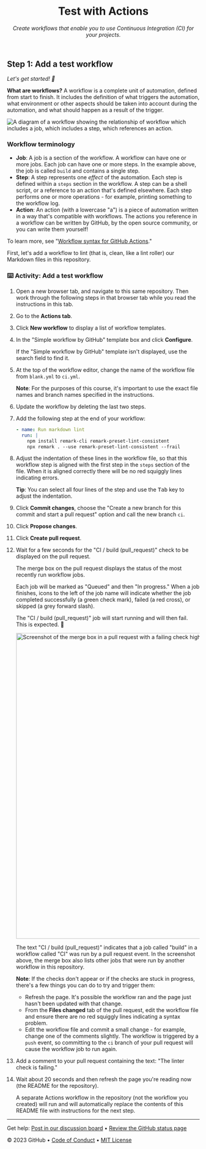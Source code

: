 <header>

<!--
  <<< Author notes: Course header >>>
  Include a 1280×640 image, course title in sentence case, and a concise description in emphasis.
  In your repository settings: enable template repository, add your 1280×640 social image, auto delete head branches.
  Add your open source license, GitHub uses MIT license.
-->

# Test with Actions

_Create workflows that enable you to use Continuous Integration (CI) for your projects._

</header>

<!--
  <<< Author notes: Step 2 >>>
  Start this step by acknowledging the previous step.
  Define terms and link to docs.github.com.
-->

## Step 1: Add a test workflow

_Let's get started! :rocket:_

**What are workflows?** A workflow is a complete unit of automation, defined from start to finish. It includes the definition of what triggers the automation, what environment or other aspects should be taken into account during the automation, and what should happen as a result of the trigger.

![A diagram of a workflow showing the relationship of workflow which includes a job, which includes a step, which references an action.](https://user-images.githubusercontent.com/6351798/88589835-f5ce0900-d016-11ea-8c8a-0e7d7907c713.png)

### Workflow terminology

- **Job**: A job is a section of the workflow. A workflow can have one or more jobs. Each job can have one or more steps. In the example above, the job is called `build` and contains a single step.
- **Step**: A step represents one _effect_ of the automation. Each step is defined within a `steps` section in the workflow. A step can be a shell script, or a reference to an action that's defined elsewhere. Each step performs one or more operations - for example, printing something to the workflow log.
- **Action**: An action (with a lowercase "a") is a piece of automation written in a way that's compatible with workflows. The actions you reference in a workflow can be written by GitHub, by the open source community, or you can write them yourself!

To learn more, see "[Workflow syntax for GitHub Actions](https://docs.github.com/actions/using-workflows/workflow-syntax-for-github-actions)."

First, let's add a workflow to lint (that is, clean, like a lint roller) our Markdown files in this repository.

### :keyboard: Activity: Add a test workflow

1. Open a new browser tab, and navigate to this same repository. Then work through the following steps in that browser tab while you read the instructions in this tab.
1. Go to the **Actions tab**.
1. Click **New workflow** to display a list of workflow templates.
1. In the "Simple workflow by GitHub" template box and click **Configure**.

   If the "Simple workflow by GitHub" template isn't displayed, use the search field to find it.

1. At the top of the workflow editor, change the name of the workflow file from `blank.yml` to `ci.yml`.

   **Note**: For the purposes of this course, it's important to use the exact file names and branch names specified in the instructions.

1. Update the workflow by deleting the last two steps.
1. Add the following step at the end of your workflow:

   ```yaml
   - name: Run markdown lint
     run: |
       npm install remark-cli remark-preset-lint-consistent
       npx remark . --use remark-preset-lint-consistent --frail
   ```

1. Adjust the indentation of these lines in the workflow file, so that this workflow step is aligned with the first step in the `steps` section of the file. When it is aligned correctly there will be no red squiggly lines indicating errors.

   **Tip**: You can select all four lines of the step and use the <kbd>Tab</kbd> key to adjust the indentation.

1. Click **Commit changes**, choose the "Create a new branch for this commit and start a pull request" option and call the new branch `ci`.
1. Click **Propose changes**.
1. Click **Create pull request**.
1. Wait for a few seconds for the "CI / build (pull_request)" check to be displayed on the pull request.

   The merge box on the pull request displays the status of the most recently run workflow jobs.

   Each job will be marked as "Queued" and then "In progress." When a job finishes, icons to the left of the job name will indicate whether the job completed successfully (a green check mark), failed (a red cross), or skipped (a grey forward slash).

   The "CI / build (pull_request)" job will start running and will then fail. This is expected. 🙂

   <img alt="Screenshot of the merge box in a pull request with a failing check highlighted." src="../../images/failing-pr-check.png" width="800">

   The text "CI / build (pull_request)" indicates that a job called "build" in a workflow called "CI" was run by a pull request event. In the screenshot above, the merge box also lists other jobs that were run by another workflow in this repository.

   **Note**: If the checks don't appear or if the checks are stuck in progress, there's a few things you can do to try and trigger them:

   - Refresh the page. It's possible the workflow ran and the page just hasn't been updated with that change.
   - From the **Files changed** tab of the pull request, edit the workflow file and ensure there are no red squiggly lines indicating a syntax problem.
   - Edit the workflow file and commit a small change - for example, change one of the comments slightly. The workflow is triggered by a `push` event, so committing to the `ci` branch of your pull request will cause the workflow job to run again.

1. Add a comment to your pull request containing the text: "The linter check is failing."
1. Wait about 20 seconds and then refresh the page you're reading now (the README for the repository).

   A separate Actions workflow in the repository (not the workflow you created) will run and will automatically replace the contents of this README file with instructions for the next step.


<footer>

<!--
  <<< Author notes: Footer >>>
  Add a link to get support, GitHub status page, code of conduct, license link.
-->

---

Get help: [Post in our discussion board](https://github.com/orgs/skills/discussions/categories/test-with-actions) &bull; [Review the GitHub status page](https://www.githubstatus.com/)

&copy; 2023 GitHub &bull; [Code of Conduct](https://www.contributor-covenant.org/version/2/1/code_of_conduct/code_of_conduct.md) &bull; [MIT License](https://gh.io/mit)

</footer>
